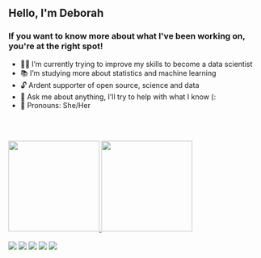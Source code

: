 <h2> Hello, I'm Deborah </h2>

<h3> If you want to know more about what I've been working on, you're at the right spot!</h3>

- 👩‍💻 I’m currently trying to improve my skills to become a data scientist
- 📚 I’m studying more about statistics and machine learning
- 🔓 Ardent supporter of open source, science and data
- 💬 Ask me about anything, I'll try to help with what I know (:
- 🙋 Pronouns: She/Her

<br><br>

<div>
  <a href="https://github.com/dehscardoso">
  <img height="180em" src="https://github-readme-stats.vercel.app/api?username=dehscardoso&show_icons=true&theme=dracula&include_all_commits=true&count_private=true"/>
  <img height="180em" src="https://github-readme-stats.vercel.app/api/top-langs/?username=dehscardoso&layout=compact&langs_count=7&theme=dracula"/>
</div>
  
<br>
  
<div> 
  <a href ="mailto:dsc8021@gmail.com"><img src="https://img.shields.io/badge/Gmail-D14836?style=for-the-badge&logo=&logoColor=white" target="_blank"></a>
  <a href="https://www.linkedin.com/in/dehscardoso" target="_blank"><img src="https://img.shields.io/badge/-LinkedIn-%230077B5?style=for-the-badge&logo=&logoColor=white" target="_blank"></a> 
  <a href="https://www.credly.com/users/dehscardoso"><img src="https://img.shields.io/badge/Credly-FF6F00?style=for-the-badge&logo=&logoColor=white" target="_blank"></a> 
  <a href="https://www.cloudskillsboost.google/public_profiles/8e3f4545-d557-4510-baa6-5f9434b1f8eb"><img src="https://img.shields.io/badge/Qwiklabs-ffca28?style=for-the-badge&logo=&logoColor=black" target"_blank"></a>
  <a href="https://www.datacamp.com/profile/dehscardoso" target="_blank"><img src="https://img.shields.io/badge/Datacamp-1ED760?&style=for-the-badge&logo=&logoColor=white" target="_blank"></a> 
 <!--- <a href="https://cursos.alura.com.br/user/dehscardoso" target="_blank"><img src="https://img.shields.io/badge/Alura-294172?style=for-the-badge&logo=&logoColor=white" target="_blank"></a> 
 <a href="https://www.hackerrank.com/dehscardoso"><img src="https://img.shields.io/badge/-Hackerrank-2EC866?style=for-the-badge&logo=&logoColor=white" target"_blank"></a> ---> 
</div>

